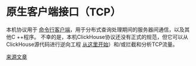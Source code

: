 # 原生客户端接口（TCP）

本机协议用于 [命令行客户端](cli.md)，用于分布式查询处理期间的服务器间通信，以及其他C ++程序。 不幸的是，本机ClickHouse协议还没有正式的规范，但它可以从ClickHouse源代码进行逆向工程 [从这里开始](https://github.com/ClickHouse/ClickHouse/tree/master/dbms/src/Client)）和/或拦截和分析TCP流量。

[来源文章](https://clickhouse.tech/docs/zh/interfaces/tcp/) <!--hide-->
